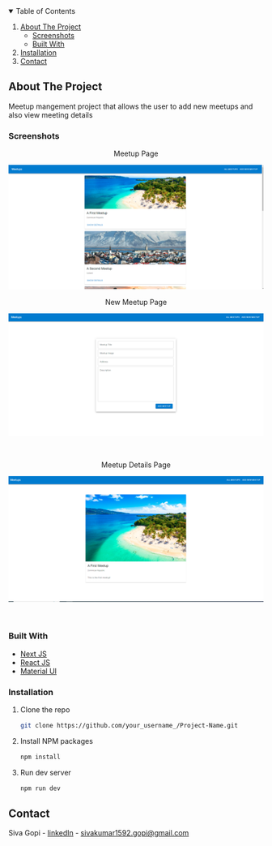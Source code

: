 

<!-- TABLE OF CONTENTS -->
<details open="open">
  <summary>Table of Contents</summary>
  <ol>
    <li>
      <a href="#about-the-project">About The Project</a>
      <ul>
        <li><a href="#Screenshots">Screenshots</a></li>
        <li><a href="#built-with">Built With</a></li>
      </ul>
    </li>
    <li>
        <a href="#installation">Installation</a>
    </li>
    <li><a href="#contact">Contact</a></li>
  </ol>
</details>

<!-- ABOUT THE PROJECT -->
## About The Project

Meetup mangement project that allows the user to add new meetups and also view meeting details

### Screenshots

<p align="center">
  <p align="center">Meetup Page</p>
  <img src="screenshots/meetup_page.png" alt="Home section">
   </p>
<p align="center">
  <p align="center">New Meetup Page</p>
  <img src="screenshots/add_meetup.png" alt="Home section">
   </p>
<br />
<p align="center">
  <p align="center">Meetup Details Page</p>
  <img src="screenshots/meetup_details.png" alt="About section">
   </p>
<br />

### Built With

* [Next JS](https://material-ui.com/)
* [React JS](https://reactjs.org/)
* [Material UI](https://nextjs.org/)


### Installation

1. Clone the repo
   ```sh
   git clone https://github.com/your_username_/Project-Name.git
   ```
2. Install NPM packages
   ```sh
   npm install
   ```
   
3. Run dev server
   ```sh
   npm run dev
   ```

<!-- CONTACT -->
## Contact

Siva Gopi - [linkedIn](https://www.linkedin.com/in/siva-kumar-gopi) - sivakumar1592.gopi@gmail.com

